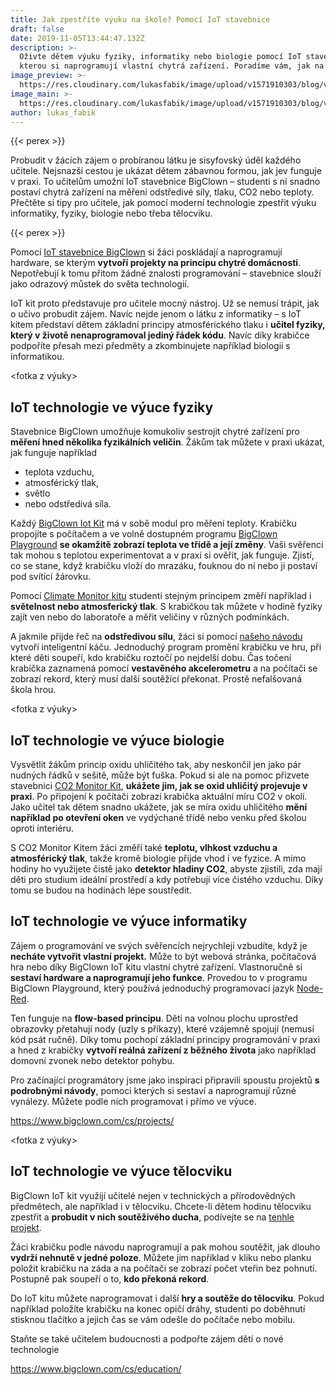 ```yaml
---
title: Jak zpestříte výuku na škole? Pomocí IoT stavebnice
draft: false
date: 2019-11-05T13:44:47.132Z
description: >-
  Oživte dětem výuku fyziky, informatiky nebo biologie pomocí IoT stavebnice, se
  kterou si naprogramují vlastní chytrá zařízení. Poradíme vám, jak na to.
image_preview: >-
  https://res.cloudinary.com/lukasfabik/image/upload/v1571910303/blog/vyuka-digitalnich-dovednosti.jpg
image_main: >-
  https://res.cloudinary.com/lukasfabik/image/upload/v1571910303/blog/vyuka-digitalnich-dovednosti.jpg
author: lukas_fabik
---
```

{{< perex >}}

Probudit v žácích zájem o probíranou látku je sisyfovský úděl každého učitele. Nejsnazší cestou je ukázat dětem zábavnou formou, jak jev funguje v praxi. To učitelům umožní IoT stavebnice BigClown – studenti s ní snadno postaví chytrá zařízení na měření odstředivé síly, tlaku, CO2 nebo teploty. Přečtěte si tipy pro učitele, jak pomocí moderní technologie zpestřit výuku informatiky, fyziky, biologie nebo třeba tělocviku.

{{< perex >}}

Pomocí [IoT stavebnice BigClown](https://www.bigclown.com/cs/education/) si žáci poskládají a naprogramují hardware, se kterým **vytvoří projekty na principu chytré domácnosti**. Nepotřebují k tomu přitom žádné znalosti programování – stavebnice slouží jako odrazový můstek do světa technologií. 

IoT kit proto představuje pro učitele mocný nástroj. Už se nemusí trápit, jak o učivo probudit zájem. Navíc nejde jenom o látku z informatiky – s IoT kitem představí dětem základní principy atmosférického tlaku i **učitel fyziky, který v životě nenaprogramoval jediný řádek kódu**. Navíc díky krabičce podpoříte přesah mezi předměty a zkombinujete například biologii s informatikou.

<fotka z výuky>

## IoT technologie ve výuce fyziky

Stavebnice BigClown umožňuje komukoliv sestrojit chytré zařízení pro **měření hned několika fyzikálních veličin**. Žákům tak můžete v praxi ukázat, jak funguje například 

* teplota vzduchu,
* atmosférický tlak,
* světlo 
* nebo odstředivá síla.

Každý [BigClown Iot Kit](https://www.bigclown.com/cs/kits/) má v sobě modul pro měření teploty. Krabičku propojíte s počítačem a ve volně dostupném programu [BigClown Playground](https://www.bigclown.com/cs/academy/co-je-to-bigclown-playground/) **se okamžitě zobrazí teplota ve třídě a její změny**. Vaši svěřenci tak mohou s teplotou experimentovat a v praxi si ověřit, jak funguje. Zjistí, co se stane, když krabičku vloží do mrazáku, fouknou do ní nebo ji postaví pod svítící žárovku. 

Pomocí [Climate Monitor kitu](https://www.bigclown.com/cs/kits/climate-monitor/) studenti stejným principem změří například i **světelnost nebo atmosferický tlak**. S krabičkou tak můžete v hodině fyziky zajít ven nebo do laboratoře a měřit veličiny v různých podmínkách.

A jakmile přijde řeč na **odstředivou sílu**, žáci si pomocí [našeho návodu](https://www.bigclown.com/cs/projects/highest-centrifugal-force/) vytvoří inteligentní káču. Jednoduchý program promění krabičku ve hru, při které děti soupeří, kdo krabičku roztočí po nejdelší dobu. Čas točení krabička zaznamená pomocí **vestavěného akcelerometru** a na počítači se zobrazí rekord, který musí další soutěžící překonat. Prostě nefalšovaná škola hrou.

<fotka z výuky>

## IoT technologie ve výuce biologie

Vysvětlit žákům princip oxidu uhličitého tak, aby neskončil jen jako pár nudných řádků v sešitě, může být fuška. Pokud si ale na pomoc přizvete stavebnici [CO2 Monitor Kit](https://www.bigclown.com/cs/kits/co2-monitor/), **ukážete jim, jak se oxid uhličitý projevuje v praxi**. Po připojení k počítači zobrazí krabička aktuální míru CO2 v okolí. Jako učitel tak dětem snadno ukážete, jak se míra oxidu uhličitého **mění například po otevření oken** ve vydýchané třídě nebo venku před školou oproti interiéru.

S CO2 Monitor Kitem žáci změří také **teplotu, vlhkost vzduchu a atmosférický tlak**, takže kromě biologie přijde vhod i ve fyzice. A mimo hodiny ho využijete čistě jako **detektor hladiny CO2**, abyste zjistili, zda mají děti pro studium ideální prostředí a kdy potřebují více čistého vzduchu. Díky tomu se budou na hodinách lépe soustředit.

## IoT technologie ve výuce informatiky

Zájem o programování ve svých svěřencích nejrychleji vzbudíte, když je **necháte vytvořit vlastní projekt.** Může to být webová stránka, počítačová hra nebo díky BigClown IoT kitu vlastní chytré zařízení. Vlastnoručně si **sestaví hardware a naprogramují jeho funkce**. Provedou to v programu BigClown Playground, který používá jednoduchý programovací jazyk [Node-Red](https://www.bigclown.com/cs/academy/co-je-node-red/).

Ten funguje na **flow-based principu**. Děti na volnou plochu uprostřed obrazovky přetahují nody (uzly s příkazy), které vzájemně spojují (nemusí kód psát ručně). Díky tomu pochopí základní principy programování v praxi a hned z krabičky **vytvoří reálná zařízení z běžného života** jako například domovní zvonek nebo detektor pohybu.

Pro začínající programátory jsme jako inspiraci připravili spoustu projektů **s podrobnými návody**, pomoci kterých si sestaví a naprogramují různé vynálezy. Můžete podle nich programovat i přímo ve výuce.

<https://www.bigclown.com/cs/projects/>

<fotka z výuky>

## IoT technologie ve výuce tělocviku

BigClown IoT kit využijí učitelé nejen v technických a přírodovědných předmětech, ale například i v tělocviku. Chcete-li dětem hodinu tělocviku zpestřit a **probudit v nich soutěživého ducha**, podívejte se na [tenhle projekt](https://www.bigclown.com/cs/projects/kung-fu-mastr/).

Žáci krabičku podle návodu naprogramují a pak mohou soutěžit, jak dlouho **vydrží nehnutě v jedné poloze**. Můžete jim například v kliku nebo planku položit krabičku na záda a na počítači se zobrazí počet vteřin bez pohnutí. Postupně pak soupeří o to, **kdo překoná rekord**.

Do IoT kitu můžete naprogramovat i další **hry a soutěže do tělocviku**. Pokud například položíte krabičku na konec opičí dráhy, studenti po doběhnutí stisknou tlačítko a jejich čas se vám odešle do počítače nebo mobilu.

Staňte se také učitelem budoucnosti a podpořte zájem dětí o nové technologie

<https://www.bigclown.com/cs/education/>
